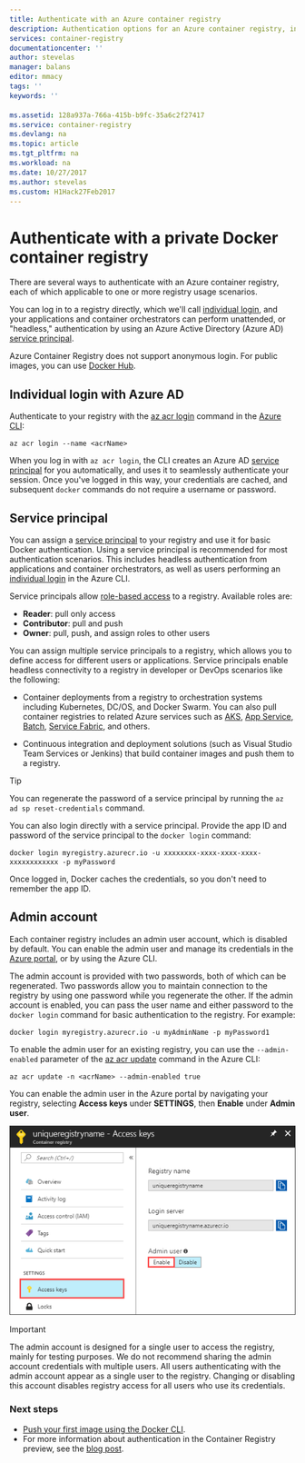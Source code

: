 ```yaml
---
title: Authenticate with an Azure container registry
description: Authentication options for an Azure container registry, including Azure Active Directory service principals direct and registry login.
services: container-registry
documentationcenter: ''
author: stevelas
manager: balans
editor: mmacy
tags: ''
keywords: ''

ms.assetid: 128a937a-766a-415b-b9fc-35a6c2f27417
ms.service: container-registry
ms.devlang: na
ms.topic: article
ms.tgt_pltfrm: na
ms.workload: na
ms.date: 10/27/2017
ms.author: stevelas
ms.custom: H1Hack27Feb2017
---
```


# Authenticate with a private Docker container registry

There are several ways to authenticate with an Azure container registry, each of which applicable to one or more registry usage scenarios.

You can log in to a registry directly, which we'll call [individual login](#individual-login-with-azure-ad), and your applications and container orchestrators can perform unattended, or "headless," authentication by using an Azure Active Directory (Azure AD) [service principal](#service-principal).

Azure Container Registry does not support anonymous login. For public images, you can use [Docker Hub](https://docs.docker.com/docker-hub/).

## Individual login with Azure AD

Authenticate to your registry with the [az acr login](/cli/azure/acr?view=azure-cli-latest#az_acr_login) command in the [Azure CLI](/cli/azure/install-azure-cli):

```azurecli
az acr login --name <acrName>
```

When you log in with `az acr login`, the CLI creates an Azure AD [service principal](#service-principal) for you automatically, and uses it to seamlessly authenticate your session. Once you've logged in this way, your credentials are cached, and subsequent `docker` commands do not require a username or password.

## Service principal

You can assign a [service principal](../active-directory/develop/active-directory-application-objects.md) to your registry and use it for basic Docker authentication. Using a service principal is recommended for most authentication scenarios. This includes headless authentication from applications and container orchestrators, as well as users performing an [individual login](#individual-login-with-azure-ad) in the Azure CLI.

Service principals allow [role-based access](../active-directory/role-based-access-control-configure.md) to a registry. Available roles are:
  * **Reader**: pull only access
  * **Contributor**: pull and push
  * **Owner**: pull, push, and assign roles to other users

You can assign multiple service principals to a registry, which allows you to define access for different users or applications. Service principals enable headless connectivity to a registry in developer or DevOps scenarios like the following:

  * Container deployments from a registry to orchestration systems including Kubernetes, DC/OS, and Docker Swarm. You can also pull container registries to related Azure services such as [AKS](../aks/index.yml), [App Service](../app-service/index.yml), [Batch](../batch/index.md), [Service Fabric](/azure/service-fabric/), and others.

  * Continuous integration and deployment solutions (such as Visual Studio Team Services or Jenkins) that build container images and push them to a registry.

> [!TIP]
> You can regenerate the password of a service principal by running the `az ad sp reset-credentials` command.
>

You can also login directly with a service principal. Provide the app ID and password of the service principal to the `docker login` command:

```
docker login myregistry.azurecr.io -u xxxxxxxx-xxxx-xxxx-xxxx-xxxxxxxxxxxx -p myPassword
```

Once logged in, Docker caches the credentials, so you don't need to remember the app ID.

## Admin account

Each container registry includes an admin user account, which is disabled by default. You can enable the admin user and manage its credentials in the [Azure portal](container-registry-get-started-portal.md#create-a-container-registry), or by using the Azure CLI.

The admin account is provided with two passwords, both of which can be regenerated. Two passwords allow you to maintain connection to the registry by using one password while you regenerate the other. If the admin account is enabled, you can pass the user name and either password to the `docker login` command for basic authentication to the registry. For example:

```
docker login myregistry.azurecr.io -u myAdminName -p myPassword1
```

To enable the admin user for an existing registry, you can use the `--admin-enabled` parameter of the [az acr update](/cli/azure/acr?view=azure-cli-latest#az_acr_update) command in the Azure CLI:

```azurecli
az acr update -n <acrName> --admin-enabled true
```

You can enable the admin user in the Azure portal by navigating your registry, selecting **Access keys** under **SETTINGS**, then **Enable** under **Admin user**.

![Enable admin user UI in the Azure portal][auth-portal-01]

> [!IMPORTANT]
> The admin account is designed for a single user to access the registry, mainly for testing purposes. We do not recommend sharing the admin account credentials with multiple users. All users authenticating with the admin account appear as a single user to the registry. Changing or disabling this account disables registry access for all users who use its credentials.
>

### Next steps
* [Push your first image using the Docker CLI](container-registry-get-started-docker-cli.md).
* For more information about authentication in the Container Registry preview, see the [blog post](https://blogs.msdn.microsoft.com/stevelasker/2016/11/17/azure-container-registry-user-accounts/).

<!-- IMAGES -->
[auth-portal-01]: ./media/container-registry-authentication/auth-portal-01.png